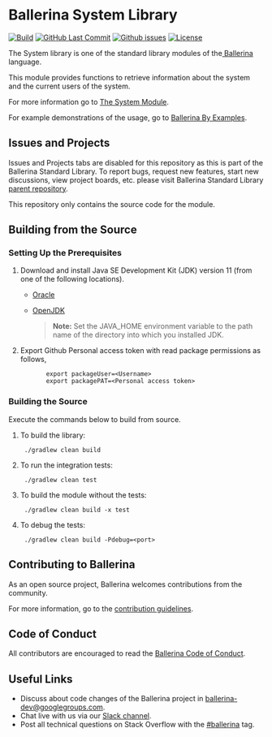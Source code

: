 Ballerina System Library
===================

  [![Build](https://github.com/ballerina-platform/module-ballerina-system/workflows/Build/badge.svg)](https://github.com/ballerina-platform/module-ballerina-system/actions?query=workflow%3ABuild)
  [![GitHub Last Commit](https://img.shields.io/github/last-commit/ballerina-platform/module-ballerina-system.svg)](https://github.com/ballerina-platform/module-ballerina-system/commits/master)
  [![Github issues](https://img.shields.io/github/issues/ballerina-platform/ballerina-standard-library/module/system.svg?label=Open%20Issues)](https://github.com/ballerina-platform/ballerina-standard-library/labels/module%2Fsystem)
  [![License](https://img.shields.io/badge/License-Apache%202.0-blue.svg)](https://opensource.org/licenses/Apache-2.0)

The System library is one of the standard library modules of the<a target="_blank" href="https://ballerina.io/"> Ballerina</a> language.

This module provides functions to retrieve information about the system and the current users of the system.

For more information go to [The System Module](https://ballerina.io/swan-lake/learn/api-docs/ballerina/system/).

For example demonstrations of the usage, go to [Ballerina By Examples](https://ballerina.io/swan-lake/learn/by-example/).

## Issues and Projects

Issues and Projects tabs are disabled for this repository as this is part of the Ballerina Standard Library. To report bugs, request new features, start new discussions, view project boards, etc. please visit Ballerina Standard Library [parent repository](https://github.com/ballerina-platform/ballerina-standard-library).

This repository only contains the source code for the module.

## Building from the Source

### Setting Up the Prerequisites

1. Download and install Java SE Development Kit (JDK) version 11 (from one of the following locations).
   * [Oracle](https://www.oracle.com/java/technologies/javase-jdk11-downloads.html)
   
   * [OpenJDK](https://adoptopenjdk.net/)
   
        > **Note:** Set the JAVA_HOME environment variable to the path name of the directory into which you installed JDK.
     
2. Export Github Personal access token with read package permissions as follows,
   
              export packageUser=<Username>
              export packagePAT=<Personal access token>
                   
### Building the Source

Execute the commands below to build from source.

1. To build the library:

        ./gradlew clean build

2. To run the integration tests:

        ./gradlew clean test

3. To build the module without the tests:

        ./gradlew clean build -x test

4. To debug the tests:

        ./gradlew clean build -Pdebug=<port>

## Contributing to Ballerina

As an open source project, Ballerina welcomes contributions from the community. 

For more information, go to the [contribution guidelines](https://github.com/ballerina-platform/ballerina-lang/blob/master/CONTRIBUTING.md).

## Code of Conduct

All contributors are encouraged to read the [Ballerina Code of Conduct](https://ballerina.io/code-of-conduct).

## Useful Links

* Discuss about code changes of the Ballerina project in [ballerina-dev@googlegroups.com](mailto:ballerina-dev@googlegroups.com).
* Chat live with us via our [Slack channel](https://ballerina.io/community/slack/).
* Post all technical questions on Stack Overflow with the [#ballerina](https://stackoverflow.com/questions/tagged/ballerina) tag.